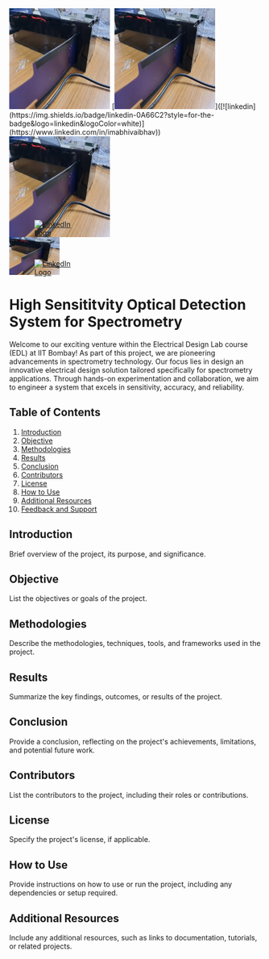 

<img src="https://github.com/imabhivaibhav/myproject/blob/main/spt1.jpg" alt="Image Description" width="200" height="200">
[<img src="https://github.com/imabhivaibhav/myproject/blob/main/spt1.jpg" alt="Image Description" alt="Image Description" width="200" height="200">]([![linkedin](https://img.shields.io/badge/linkedin-0A66C2?style=for-the-badge&logo=linkedin&logoColor=white)](https://www.linkedin.com/in/imabhivaibhav))

<div style="position: relative; width: 200px; height: 200px;">
  <img src="https://github.com/imabhivaibhav/myproject/blob/main/spt1.jpg" alt="My LinkedIn Profile" style="width: 200px; height: 200px;">
  <a href="https://www.linkedin.com/in/imabhivaibhav" style="position: absolute; bottom: 0; left: 50%; transform: translateX(-50%);">
    <img src="https://img.shields.io/badge/linkedin-0A66C2?style=for-the-badge&logo=linkedin&logoColor=white" alt="LinkedIn Logo" width="100">
  </a>
</div>
<div style="position: relative; width: 200px; height: auto;">
  <img src="https://github.com/imabhivaibhav/myproject/blob/main/spt1.jpg" alt="My LinkedIn Profile" style="width: 50%;">
  <a href="https://www.linkedin.com/in/imabhivaibhav" style="position: absolute; bottom: 0; left: 50%; transform: translateX(-50%);">
    <img src="https://upload.wikimedia.org/wikipedia/commons/c/ca/LinkedIn_logo_initials.png" alt="LinkedIn Logo" width="30">
  </a>
</div>





# High Sensititvity Optical Detection System for Spectrometry

Welcome to our exciting venture within the Electrical Design Lab course (EDL) at IIT Bombay! As part of this project, we are pioneering advancements in spectrometry technology. Our focus lies in design an innovative electrical design solution tailored specifically for spectrometry applications. Through hands-on experimentation and collaboration, we aim to engineer a system that excels in sensitivity, accuracy, and reliability.

## Table of Contents

1. [Introduction](#introduction)
2. [Objective](#objective)
3. [Methodologies](#methodologies)
4. [Results](#results)
5. [Conclusion](#conclusion)
6. [Contributors](#contributors)
7. [License](#license)
8. [How to Use](#how-to-use)
9. [Additional Resources](#additional-resources)
10. [Feedback and Support](#feedback-and-support)

## Introduction

Brief overview of the project, its purpose, and significance.

## Objective

List the objectives or goals of the project.

## Methodologies

Describe the methodologies, techniques, tools, and frameworks used in the project.

## Results

Summarize the key findings, outcomes, or results of the project.

## Conclusion

Provide a conclusion, reflecting on the project's achievements, limitations, and potential future work.

## Contributors

List the contributors to the project, including their roles or contributions.

## License

Specify the project's license, if applicable.

## How to Use

Provide instructions on how to use or run the project, including any dependencies or setup required.

## Additional Resources

Include any additional resources, such as links to documentation, tutorials, or related projects.



